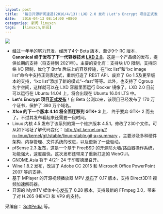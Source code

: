 ```yaml
---
layout: post
title:	"每日开源新闻速递(2016/4/13)：LXD 2.0 发布；Let's Encrypt 项目正式发布！"
date:	2016-04-13 08:14:00 +0800 
categories:	新闻 linuxcn 
tags:	[linuxcn,新闻]
---
```



![](/Asserts/Images//attachment/album/201604/13/081402fg00gxmampkzgn9i.jpg)


* 经过一年半的努力开发，经历了4个 Beta 版本、至少9个 RC 版本，**Canonical 终于发布了下一代容器技术 [LXD 2.0](https://linuxcontainers.org/lxd/introduction/)**。这是一个产品级的发布，提供长期的支持（将支持到 2021年）。主要的变化有：支持块 I/O 限制，支持网络 I/O 限制，优化了 Btrfs 后端上的容器传输，在“lxc list”和“lxc image list”命令中支持正则表达式，重新打造了 REST API、废弃了 Go 1.5及更早版本的支持，“lxc list”添加了新的模式“--fast”等等。此外，也支持了 Cgroup 名字空间，这样就可以在 LXD 容器里面运行 Docker 镜像了。LXD 2.0 目前可以运行在 Ubuntu 14.04 上，将会出现在 Ubuntu 16.04 LTS 中。
* **Let's Encrypt 项目[正式发布](https://letsencrypt.org/2016/04/12/leaving-beta-new-sponsors.html)**！自 Beta 公测以来，该项目已经发布了 170 万个证书，保护了 380 万个域名。
* **Xfce 的下一个版本 4.14 将全面迁移到 GTK+ 3 上**， 终于要弃 GTK+ 2 而去了。不过其发布看起来还需要一段时间。
* Linux 内核 4.5 发布了该系列的第一个维护版本 4.5.1，修改了230个文件。可从如下地址了解代码变化： <http://git.kernel.org/?p=linux/kernel/git/stable/linux-stable.git;a=summary> ，主要涉及多种硬件架构、内存管理、文件系统的改进，以及更新了一些驱动。
* pfSense 2.3 [发布](https://blog.pfsense.org/?p=2008)，这是一个基于 FreeBSD 的开源防火墙/路由器操作系统，功能强大，速度超快。这次发布还带来了重新打造的 WebGUI。
* [GNOME.Asia](http://2016.gnome.asia/) 将于 4/21- 24 于印度德里召开。
* Wine 1.8.2 发布，改进了 Adobe CC 2015 和 Microsoft Office PowerPoint 2007 等的支持。
* 基于 MPlayer 的开源视频播放器 MPV [发布](https://github.com/mpv-player/mpv/releases)了 0.17 版本，支持 Direct3D11 视频加速解码器。
* 开源的 MythTV 媒体中心[发布](https://www.mythtv.org/wiki/Release_Notes_-_0.28)了 0.28 版本，支持最新的 FFmpeg 3.0，带来了对 H.265 (HEVC) 和 VP9 的支持。


采编自： [SoftPedia](http://www.softpedia.com/) 等。
